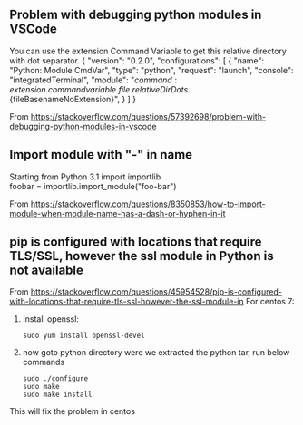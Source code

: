## Problem with debugging python modules in VSCode

You can use the extension Command Variable to get this relative directory with dot separator.
{
  "version": "0.2.0",
  "configurations": [
    {
      "name": "Python: Module CmdVar",
      "type": "python",
      "request": "launch",
      "console": "integratedTerminal",
      "module": "${command:extension.commandvariable.file.relativeDirDots}.${fileBasenameNoExtension}",
    }
  ]
}

From <https://stackoverflow.com/questions/57392698/problem-with-debugging-python-modules-in-vscode> 


## Import module with "-" in name

Starting from Python 3.1
import importlib  
foobar = importlib.import_module("foo-bar")

From <https://stackoverflow.com/questions/8350853/how-to-import-module-when-module-name-has-a-dash-or-hyphen-in-it> 


## pip is configured with locations that require TLS/SSL, however the ssl module in Python is not available

From <https://stackoverflow.com/questions/45954528/pip-is-configured-with-locations-that-require-tls-ssl-however-the-ssl-module-in> 
For centos 7:

1. Install openssl:
    ```
    sudo yum install openssl-devel
    ```

2. now goto python directory were we extracted the python tar,	run below commands
    ```
    sudo ./configure
    sudo make
    sudo make install
    ```
This will fix the problem in centos


